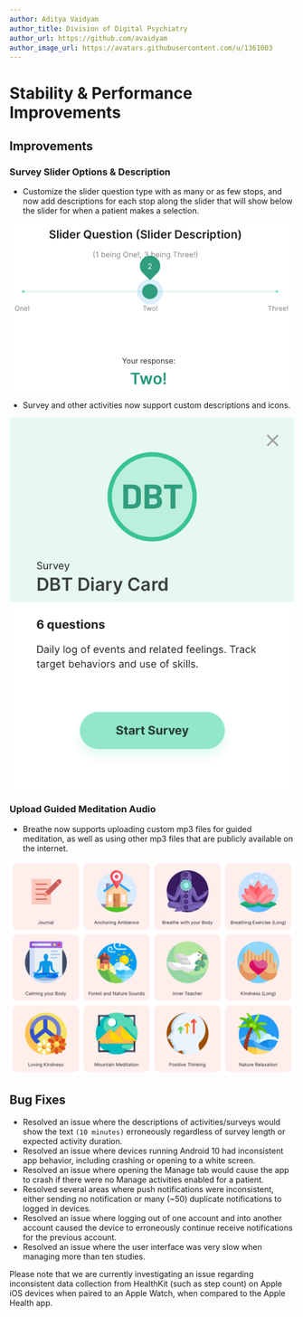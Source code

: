 ```yaml
---
author: Aditya Vaidyam
author_title: Division of Digital Psychiatry
author_url: https://github.com/avaidyam
author_image_url: https://avatars.githubusercontent.com/u/1361003
---
```


# Stability & Performance Improvements

## Improvements

### Survey Slider Options & Description

- Customize the slider question type with as many or as few stops, and now add descriptions for each stop along the slider that will show below the slider for when a patient makes a selection.

![](assets/Screen_Shot_2020-11-05_at_3.34.00_PM.png)

- Survey and other activities now support custom descriptions and icons.

![](assets/Screen_Shot_2020-11-05_at_3.34.30_PM.png)

### Upload Guided Meditation Audio

- Breathe now supports uploading custom mp3 files for guided meditation, as well as using other mp3 files that are publicly available on the internet.

![](assets/Screen_Shot_2020-11-05_at_3.31.00_PM.png)

## Bug Fixes

- Resolved an issue where the descriptions of activities/surveys would show the text `(10 minutes)` erroneously regardless of survey length or expected activity duration.
- Resolved an issue where devices running Android 10 had inconsistent app behavior, including crashing or opening to a white screen.
- Resolved an issue where opening the Manage tab would cause the app to crash if there were no Manage activities enabled for a patient.
- Resolved several areas where push notifications were inconsistent, either sending no notification or many (~50) duplicate notifications to logged in devices.
- Resolved an issue where logging out of one account and into another account caused the device to erroneously continue receive notifications for the previous account.
- Resolved an issue where the user interface was very slow when managing more than ten studies.

Please note that we are currently investigating an issue regarding inconsistent data collection from HealthKit (such as step count) on Apple iOS devices when paired to an Apple Watch, when compared to the Apple Health app.
